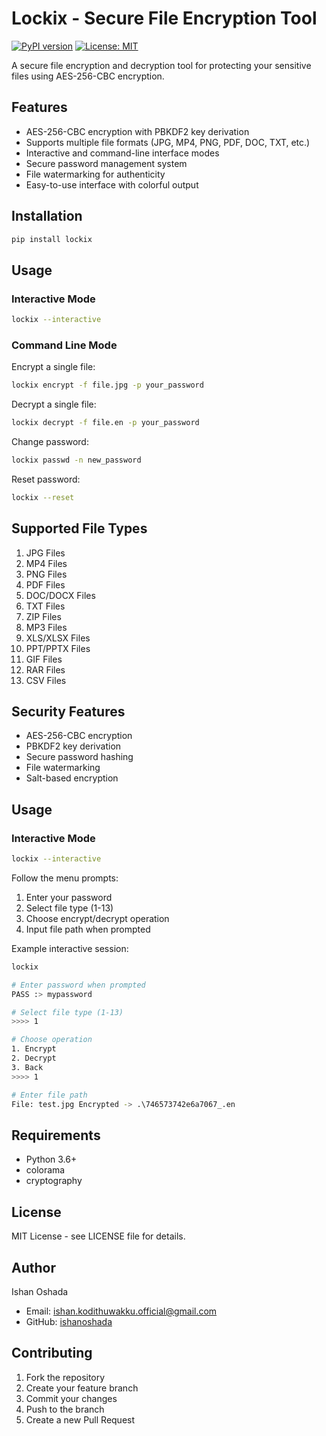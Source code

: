# Lockix - Secure File Encryption Tool

[![PyPI version](https://badge.fury.io/py/lockix.svg)](https://badge.fury.io/py/lockix)
[![License: MIT](https://img.shields.io/badge/License-MIT-yellow.svg)](https://opensource.org/licenses/MIT)

A secure file encryption and decryption tool for protecting your sensitive files using AES-256-CBC encryption.

## Features

- AES-256-CBC encryption with PBKDF2 key derivation
- Supports multiple file formats (JPG, MP4, PNG, PDF, DOC, TXT, etc.)
- Interactive and command-line interface modes
- Secure password management system
- File watermarking for authenticity
- Easy-to-use interface with colorful output

## Installation

```bash
pip install lockix
```

## Usage

### Interactive Mode

```bash
lockix --interactive
```

### Command Line Mode

Encrypt a single file:
```bash
lockix encrypt -f file.jpg -p your_password
```

Decrypt a single file:
```bash
lockix decrypt -f file.en -p your_password
```

Change password:
```bash
lockix passwd -n new_password
```

Reset password:
```bash
lockix --reset
```

## Supported File Types

1. JPG Files
2. MP4 Files 
3. PNG Files
4. PDF Files
5. DOC/DOCX Files
6. TXT Files
7. ZIP Files
8. MP3 Files
9. XLS/XLSX Files
10. PPT/PPTX Files
11. GIF Files 
12. RAR Files
13. CSV Files

## Security Features

- AES-256-CBC encryption
- PBKDF2 key derivation
- Secure password hashing
- File watermarking
- Salt-based encryption



## Usage

### Interactive Mode

```bash
lockix --interactive
```

Follow the menu prompts:
1. Enter your password
2. Select file type (1-13)
3. Choose encrypt/decrypt operation
4. Input file path when prompted

Example interactive session:
```bash
lockix

# Enter password when prompted
PASS :> mypassword

# Select file type (1-13)
>>>> 1

# Choose operation
1. Encrypt
2. Decrypt
3. Back
>>>> 1

# Enter file path
File: test.jpg Encrypted -> .\746573742e6a7067_.en
```


## Requirements

- Python 3.6+
- colorama
- cryptography

## License

MIT License - see LICENSE file for details.

## Author

Ishan Oshada
- Email: ishan.kodithuwakku.official@gmail.com
- GitHub: [ishanoshada](https://github.com/ishanoshada)

## Contributing

1. Fork the repository
2. Create your feature branch
3. Commit your changes
4. Push to the branch
5. Create a new Pull Request
